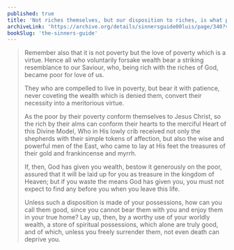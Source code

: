 ```yaml
---
published: true
title: 'Not riches themselves, but our disposition to riches, is what profits or harms our souls'
archiveLink: 'https://archive.org/details/sinnersguide00luis/page/340?view=theater'
bookSlug: 'the-sinners-guide'
---
```


> Remember also that it is not poverty but the love of poverty which is a virtue. Hence all who voluntarily forsake wealth bear a striking resemblance to our Saviour, who, being rich with the riches of God, became poor for love of us.
>
> They who are compelled to live in poverty, but bear it with patience, never coveting the wealth which is denied them, convert their necessity into a meritorious virtue.
>
> As the poor by their poverty conform themselves to Jesus Christ, so the rich by their alms can conform their hearts to the merciful Heart of this Divine Model, Who in His lowly crib received not only the shepherds with their simple tokens of affection, but also the wise and powerful men of the East, who came to lay at His feet the treasures of their gold and frankincense and myrrh.
>
> If, then, God has given you wealth, bestow it generously on the poor, assured that it will be laid up for you as treasure in the kingdom of Heaven; but if you waste the means God has given you, you must not expect to find any before you when you leave this life.
>
> Unless such a disposition is made of your possessions, how can you call them good, since you cannot bear them with you and enjoy them in your true home? Lay up, then, by a worthy use of your worldly wealth, a store of spiritual possessions, which alone are truly good, and of which, unless you freely surrender them, not even death can deprive you.